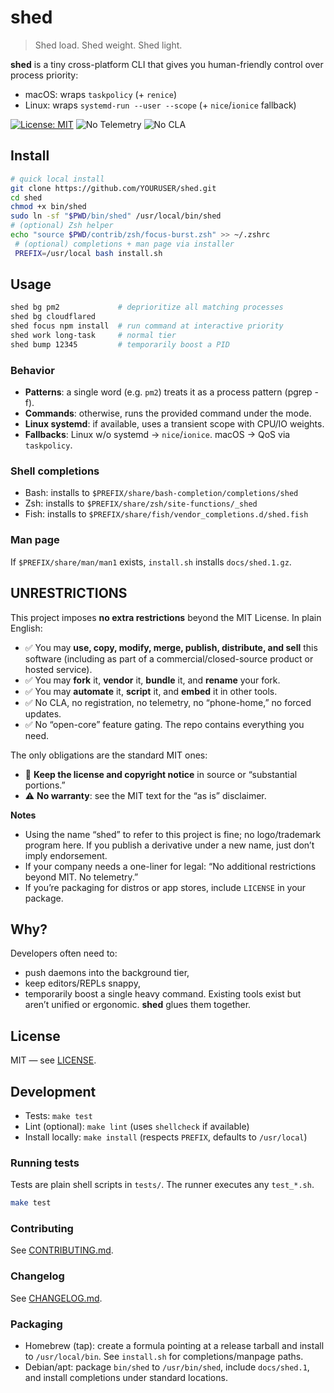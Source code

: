 # shed
> Shed load. Shed weight. Shed light.

**shed** is a tiny cross-platform CLI that gives you human-friendly control over process priority:
- macOS: wraps `taskpolicy` (+ `renice`)
- Linux: wraps `systemd-run --user --scope` (+ `nice`/`ionice` fallback)

[![License: MIT](https://img.shields.io/badge/License-MIT-green.svg)](#license)
![No Telemetry](https://img.shields.io/badge/telemetry-none-blue)
![No CLA](https://img.shields.io/badge/CLA-not_required-informational)

## Install
```sh
# quick local install
git clone https://github.com/YOURUSER/shed.git
cd shed
chmod +x bin/shed
sudo ln -sf "$PWD/bin/shed" /usr/local/bin/shed
# (optional) Zsh helper
echo "source $PWD/contrib/zsh/focus-burst.zsh" >> ~/.zshrc
 # (optional) completions + man page via installer
 PREFIX=/usr/local bash install.sh
```

## Usage
```sh
shed bg pm2             # deprioritize all matching processes
shed bg cloudflared
shed focus npm install  # run command at interactive priority
shed work long-task     # normal tier
shed bump 12345         # temporarily boost a PID
```

### Behavior
- **Patterns**: a single word (e.g. `pm2`) treats it as a process pattern (pgrep -f).
- **Commands**: otherwise, runs the provided command under the mode.
- **Linux systemd**: if available, uses a transient scope with CPU/IO weights.
- **Fallbacks**: Linux w/o systemd → `nice`/`ionice`. macOS → QoS via `taskpolicy`.

### Shell completions
- Bash: installs to `$PREFIX/share/bash-completion/completions/shed`
- Zsh: installs to `$PREFIX/share/zsh/site-functions/_shed`
- Fish: installs to `$PREFIX/share/fish/vendor_completions.d/shed.fish`

### Man page
If `$PREFIX/share/man/man1` exists, `install.sh` installs `docs/shed.1.gz`.

## UNRESTRICTIONS

This project imposes **no extra restrictions** beyond the MIT License. In plain English:

- ✅ You may **use, copy, modify, merge, publish, distribute, and sell** this software (including as part of a commercial/closed-source product or hosted service).
- ✅ You may **fork** it, **vendor** it, **bundle** it, and **rename** your fork.
- ✅ You may **automate** it, **script** it, and **embed** it in other tools.
- ✅ No CLA, no registration, no telemetry, no “phone-home,” no forced updates.
- ✅ No “open-core” feature gating. The repo contains everything you need.

The only obligations are the standard MIT ones:
- 📎 **Keep the license and copyright notice** in source or “substantial portions.”
- ⚠️ **No warranty**: see the MIT text for the “as is” disclaimer.

**Notes**
- Using the name “shed” to refer to this project is fine; no logo/trademark program here. If you publish a derivative under a new name, just don’t imply endorsement.
- If your company needs a one-liner for legal: “No additional restrictions beyond MIT. No telemetry.” 
- If you’re packaging for distros or app stores, include `LICENSE` in your package.

## Why?
Developers often need to:
- push daemons into the background tier,
- keep editors/REPLs snappy,
- temporarily boost a single heavy command.
Existing tools exist but aren’t unified or ergonomic. **shed** glues them together.

## License
MIT — see [LICENSE](LICENSE).

## Development
- Tests: `make test`
- Lint (optional): `make lint` (uses `shellcheck` if available)
- Install locally: `make install` (respects `PREFIX`, defaults to `/usr/local`)

### Running tests
Tests are plain shell scripts in `tests/`. The runner executes any `test_*.sh`.

```sh
make test
```

### Contributing
See [CONTRIBUTING.md](CONTRIBUTING.md).

### Changelog
See [CHANGELOG.md](CHANGELOG.md).

### Packaging
- Homebrew (tap): create a formula pointing at a release tarball and install to `/usr/local/bin`. See `install.sh` for completions/manpage paths.
- Debian/apt: package `bin/shed` to `/usr/bin/shed`, include `docs/shed.1`, and install completions under standard locations.
